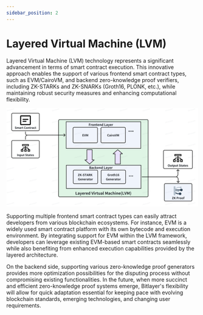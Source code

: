 ```yaml
---
sidebar_position: 2
---
```


# Layered Virtual Machine (LVM)

Layered Virtual Machine (LVM) technology represents a significant advancement in terms of smart contract execution. This innovative approach enables the support of various frontend smart contract types, such as EVM/CairoVM, and backend zero-knowledge proof verifiers, including ZK-STARKs and ZK-SNARKs (Groth16, PLONK, etc.), while maintaining robust security measures and enhancing computational flexibility.

![Layered Virtual Machine](/static/img/BitlayerArchitecture/LVM.png)

Supporting multiple frontend smart contract types can easily attract developers from various blockchain ecosystems. For instance, EVM is a widely used smart contract platform with its own bytecode and execution environment. By integrating support for EVM within the LVM framework, developers can leverage existing EVM-based smart contracts seamlessly while also benefiting from enhanced execution capabilities provided by the layered architecture.

On the backend side, supporting various zero-knowledge proof generators provides more optimization possibilities for the disputing process without compromising existing functionalities. In the future, when more succinct and efficient zero-knowledge proof systems emerge, Bitlayer's flexibility will allow for quick adaptation essential for keeping pace with evolving blockchain standards, emerging technologies, and changing user requirements.
